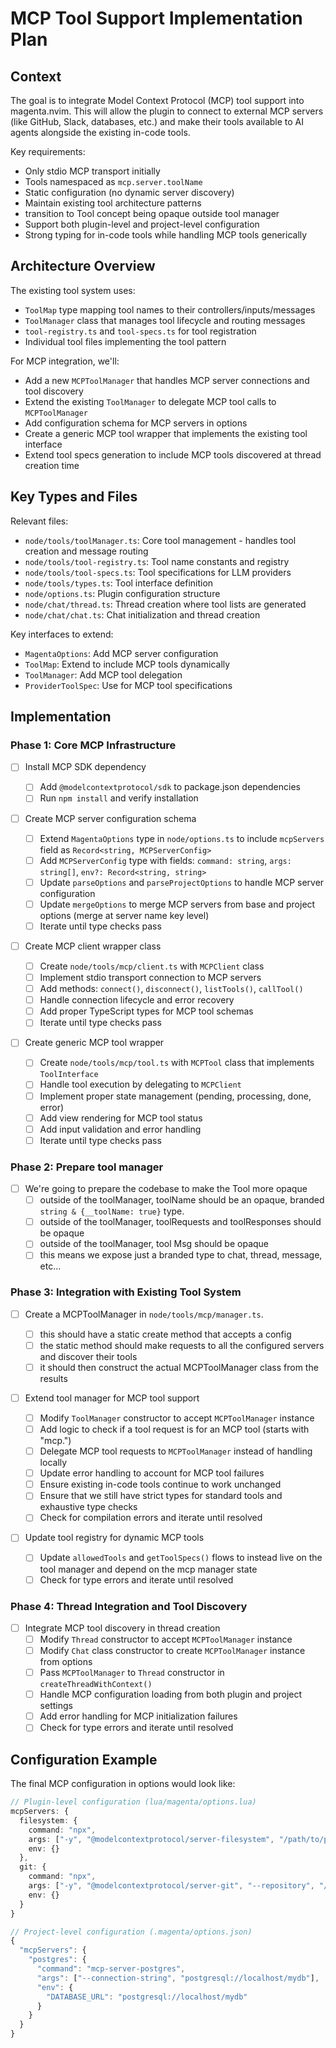 # MCP Tool Support Implementation Plan

## Context

The goal is to integrate Model Context Protocol (MCP) tool support into magenta.nvim. This will allow the plugin to connect to external MCP servers (like GitHub, Slack, databases, etc.) and make their tools available to AI agents alongside the existing in-code tools.

Key requirements:

- Only stdio MCP transport initially
- Tools namespaced as `mcp.server.toolName`
- Static configuration (no dynamic server discovery)
- Maintain existing tool architecture patterns
- transition to Tool concept being opaque outside tool manager
- Support both plugin-level and project-level configuration
- Strong typing for in-code tools while handling MCP tools generically

## Architecture Overview

The existing tool system uses:

- `ToolMap` type mapping tool names to their controllers/inputs/messages
- `ToolManager` class that manages tool lifecycle and routing messages
- `tool-registry.ts` and `tool-specs.ts` for tool registration
- Individual tool files implementing the tool pattern

For MCP integration, we'll:

- Add a new `MCPToolManager` that handles MCP server connections and tool discovery
- Extend the existing `ToolManager` to delegate MCP tool calls to `MCPToolManager`
- Add configuration schema for MCP servers in options
- Create a generic MCP tool wrapper that implements the existing tool interface
- Extend tool specs generation to include MCP tools discovered at thread creation time

## Key Types and Files

Relevant files:

- `node/tools/toolManager.ts`: Core tool management - handles tool creation and message routing
- `node/tools/tool-registry.ts`: Tool name constants and registry
- `node/tools/tool-specs.ts`: Tool specifications for LLM providers
- `node/tools/types.ts`: Tool interface definition
- `node/options.ts`: Plugin configuration structure
- `node/chat/thread.ts`: Thread creation where tool lists are generated
- `node/chat/chat.ts`: Chat initialization and thread creation

Key interfaces to extend:

- `MagentaOptions`: Add MCP server configuration
- `ToolMap`: Extend to include MCP tools dynamically
- `ToolManager`: Add MCP tool delegation
- `ProviderToolSpec`: Use for MCP tool specifications

## Implementation

### Phase 1: Core MCP Infrastructure

- [ ] Install MCP SDK dependency

  - [ ] Add `@modelcontextprotocol/sdk` to package.json dependencies
  - [ ] Run `npm install` and verify installation

- [ ] Create MCP server configuration schema

  - [ ] Extend `MagentaOptions` type in `node/options.ts` to include `mcpServers` field as `Record<string, MCPServerConfig>`
  - [ ] Add `MCPServerConfig` type with fields: `command: string`, `args: string[]`, `env?: Record<string, string>`
  - [ ] Update `parseOptions` and `parseProjectOptions` to handle MCP server configuration
  - [ ] Update `mergeOptions` to merge MCP servers from base and project options (merge at server name key level)
  - [ ] Iterate until type checks pass

- [ ] Create MCP client wrapper class

  - [ ] Create `node/tools/mcp/client.ts` with `MCPClient` class
  - [ ] Implement stdio transport connection to MCP servers
  - [ ] Add methods: `connect()`, `disconnect()`, `listTools()`, `callTool()`
  - [ ] Handle connection lifecycle and error recovery
  - [ ] Add proper TypeScript types for MCP tool schemas
  - [ ] Iterate until type checks pass

- [ ] Create generic MCP tool wrapper
  - [ ] Create `node/tools/mcp/tool.ts` with `MCPTool` class that implements `ToolInterface`
  - [ ] Handle tool execution by delegating to `MCPClient`
  - [ ] Implement proper state management (pending, processing, done, error)
  - [ ] Add view rendering for MCP tool status
  - [ ] Add input validation and error handling
  - [ ] Iterate until type checks pass

### Phase 2: Prepare tool manager

- [ ] We're going to prepare the codebase to make the Tool more opaque
  - [ ] outside of the toolManager, toolName should be an opaque, branded `string & {__toolName: true}` type.
  - [ ] outside of the toolManager, toolRequests and toolResponses should be opaque
  - [ ] outside of the toolManager, tool Msg should be opaque
  - [ ] this means we expose just a branded type to chat, thread, message, etc...

### Phase 3: Integration with Existing Tool System

- [ ] Create a MCPToolManager in `node/tools/mcp/manager.ts`.

  - [ ] this should have a static create method that accepts a config
  - [ ] the static method should make requests to all the configured servers and discover their tools
  - [ ] it should then construct the actual MCPToolManager class from the results

- [ ] Extend tool manager for MCP tool support

  - [ ] Modify `ToolManager` constructor to accept `MCPToolManager` instance
  - [ ] Add logic to check if a tool request is for an MCP tool (starts with "mcp.")
  - [ ] Delegate MCP tool requests to `MCPToolManager` instead of handling locally
  - [ ] Update error handling to account for MCP tool failures
  - [ ] Ensure existing in-code tools continue to work unchanged
  - [ ] Ensure that we still have strict types for standard tools and exhaustive type checks
  - [ ] Check for compilation errors and iterate until resolved

- [ ] Update tool registry for dynamic MCP tools
  - [ ] Update `allowedTools` and `getToolSpecs()` flows to instead live on the tool manager and depend on the mcp manager state
  - [ ] Check for type errors and iterate until resolved

### Phase 4: Thread Integration and Tool Discovery

- [ ] Integrate MCP tool discovery in thread creation
  - [ ] Modify `Thread` constructor to accept `MCPToolManager` instance
  - [ ] Modify `Chat` class constructor to create `MCPToolManager` instance from options
  - [ ] Pass `MCPToolManager` to `Thread` constructor in `createThreadWithContext()`
  - [ ] Handle MCP configuration loading from both plugin and project settings
  - [ ] Add error handling for MCP initialization failures
  - [ ] Check for type errors and iterate until resolved

## Configuration Example

The final MCP configuration in options would look like:

```typescript
// Plugin-level configuration (lua/magenta/options.lua)
mcpServers: {
  filesystem: {
    command: "npx",
    args: ["-y", "@modelcontextprotocol/server-filesystem", "/path/to/project"],
    env: {}
  },
  git: {
    command: "npx",
    args: ["-y", "@modelcontextprotocol/server-git", "--repository", "/path/to/repo"],
    env: {}
  }
}

// Project-level configuration (.magenta/options.json)
{
  "mcpServers": {
    "postgres": {
      "command": "mcp-server-postgres",
      "args": ["--connection-string", "postgresql://localhost/mydb"],
      "env": {
        "DATABASE_URL": "postgresql://localhost/mydb"
      }
    }
  }
}
```
